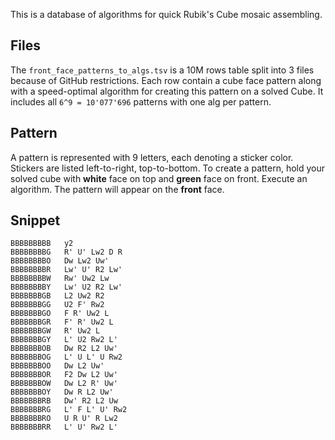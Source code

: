 This is a database of algorithms for quick Rubik's Cube mosaic assembling.

## Files
The `front_face_patterns_to_algs.tsv` is a 10M rows table split into 3 files because of GitHub restrictions. Each row contain a cube face pattern along with a speed-optimal algorithm for creating this pattern on a solved Cube. It includes all `6^9 = 10'077'696` patterns with one alg per pattern.

## Pattern
A pattern is represented with 9 letters, each denoting a sticker color. Stickers are listed left-to-right, top-to-bottom.
To create a pattern, hold your solved cube with **white** face on top and **green** face on front. Execute an algorithm. The pattern will appear on the **front** face.

## Snippet
```tsv
BBBBBBBBB	y2
BBBBBBBBG	R' U' Lw2 D R
BBBBBBBBO	Dw Lw2 Uw'
BBBBBBBBR	Lw' U' R2 Lw'
BBBBBBBBW	Rw' Uw2 Lw
BBBBBBBBY	Lw' U2 R2 Lw'
BBBBBBBGB	L2 Uw2 R2
BBBBBBBGG	U2 F' Rw2
BBBBBBBGO	F R' Uw2 L
BBBBBBBGR	F' R' Uw2 L
BBBBBBBGW	R' Uw2 L
BBBBBBBGY	L' U2 Rw2 L'
BBBBBBBOB	Dw R2 L2 Uw'
BBBBBBBOG	L' U L' U Rw2
BBBBBBBOO	Dw L2 Uw'
BBBBBBBOR	F2 Dw L2 Uw'
BBBBBBBOW	Dw L2 R' Uw'
BBBBBBBOY	Dw R L2 Uw'
BBBBBBBRB	Dw' R2 L2 Uw
BBBBBBBRG	L' F L' U' Rw2
BBBBBBBRO	U R U' R Lw2
BBBBBBBRR	L' U' Rw2 L'
```
